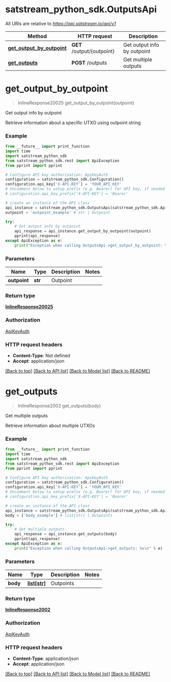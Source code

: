 # satstream_python_sdk.OutputsApi

All URIs are relative to *https://api.satstream.io/api/v1*

Method | HTTP request | Description
------------- | ------------- | -------------
[**get_output_by_outpoint**](OutputsApi.md#get_output_by_outpoint) | **GET** /output/{outpoint} | Get output info by outpoint
[**get_outputs**](OutputsApi.md#get_outputs) | **POST** /outputs | Get multiple outputs

# **get_output_by_outpoint**
> InlineResponse20025 get_output_by_outpoint(outpoint)

Get output info by outpoint

Retrieve information about a specific UTXO using outpoint string

### Example
```python
from __future__ import print_function
import time
import satstream_python_sdk
from satstream_python_sdk.rest import ApiException
from pprint import pprint

# Configure API key authorization: ApiKeyAuth
configuration = satstream_python_sdk.Configuration()
configuration.api_key['X-API-KEY'] = 'YOUR_API_KEY'
# Uncomment below to setup prefix (e.g. Bearer) for API key, if needed
# configuration.api_key_prefix['X-API-KEY'] = 'Bearer'

# create an instance of the API class
api_instance = satstream_python_sdk.OutputsApi(satstream_python_sdk.ApiClient(configuration))
outpoint = 'outpoint_example' # str | Outpoint

try:
    # Get output info by outpoint
    api_response = api_instance.get_output_by_outpoint(outpoint)
    pprint(api_response)
except ApiException as e:
    print("Exception when calling OutputsApi->get_output_by_outpoint: %s\n" % e)
```

### Parameters

Name | Type | Description  | Notes
------------- | ------------- | ------------- | -------------
 **outpoint** | **str**| Outpoint | 

### Return type

[**InlineResponse20025**](InlineResponse20025.md)

### Authorization

[ApiKeyAuth](../README.md#ApiKeyAuth)

### HTTP request headers

 - **Content-Type**: Not defined
 - **Accept**: application/json

[[Back to top]](#) [[Back to API list]](../README.md#documentation-for-api-endpoints) [[Back to Model list]](../README.md#documentation-for-models) [[Back to README]](../README.md)

# **get_outputs**
> InlineResponse2002 get_outputs(body)

Get multiple outputs

Retrieve information about multiple UTXOs

### Example
```python
from __future__ import print_function
import time
import satstream_python_sdk
from satstream_python_sdk.rest import ApiException
from pprint import pprint

# Configure API key authorization: ApiKeyAuth
configuration = satstream_python_sdk.Configuration()
configuration.api_key['X-API-KEY'] = 'YOUR_API_KEY'
# Uncomment below to setup prefix (e.g. Bearer) for API key, if needed
# configuration.api_key_prefix['X-API-KEY'] = 'Bearer'

# create an instance of the API class
api_instance = satstream_python_sdk.OutputsApi(satstream_python_sdk.ApiClient(configuration))
body = ['body_example'] # list[str] | Outpoints

try:
    # Get multiple outputs
    api_response = api_instance.get_outputs(body)
    pprint(api_response)
except ApiException as e:
    print("Exception when calling OutputsApi->get_outputs: %s\n" % e)
```

### Parameters

Name | Type | Description  | Notes
------------- | ------------- | ------------- | -------------
 **body** | [**list[str]**](str.md)| Outpoints | 

### Return type

[**InlineResponse2002**](InlineResponse2002.md)

### Authorization

[ApiKeyAuth](../README.md#ApiKeyAuth)

### HTTP request headers

 - **Content-Type**: application/json
 - **Accept**: application/json

[[Back to top]](#) [[Back to API list]](../README.md#documentation-for-api-endpoints) [[Back to Model list]](../README.md#documentation-for-models) [[Back to README]](../README.md)

